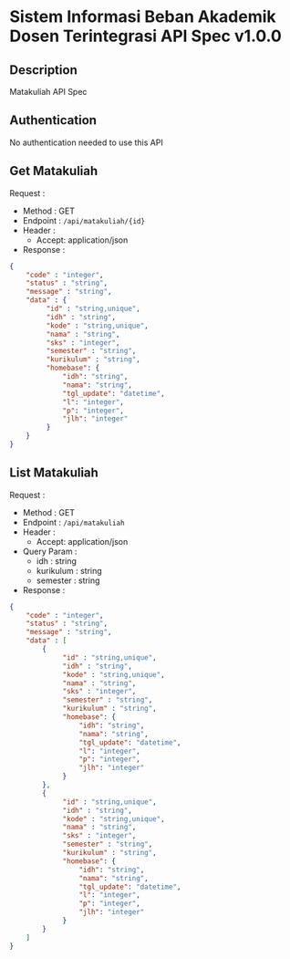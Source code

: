 # Sistem Informasi Beban Akademik Dosen Terintegrasi API Spec v1.0.0 

## Description
Matakuliah API Spec

## Authentication
No authentication needed to use this API

## Get Matakuliah
Request :
- Method : GET
- Endpoint : `/api/matakuliah/{id}`
- Header :
    - Accept: application/json
- Response :

```json 
{
    "code" : "integer",
    "status" : "string",
    "message" : "string",
    "data" : {
         "id" : "string,unique",
         "idh" : "string",
         "kode" : "string,unique",
         "nama" : "string",
         "sks" : "integer",
         "semester" : "string",
         "kurikulum" : "string",
         "homebase": {
             "idh": "string",
             "nama": "string",
             "tgl_update": "datetime",
             "l": "integer",
             "p": "integer",
             "jlh": "integer"
         }
    }
}
```

## List Matakuliah
Request :
- Method : GET
- Endpoint : `/api/matakuliah`
- Header :
    - Accept: application/json
- Query Param :
    - idh : string
    - kurikulum : string
    - semester : string
- Response :

```json 
{
    "code" : "integer",
    "status" : "string",
    "message" : "string",
    "data" : [
        {
             "id" : "string,unique",
             "idh" : "string",
             "kode" : "string,unique",
             "nama" : "string",
             "sks" : "integer",
             "semester" : "string",
             "kurikulum" : "string",
             "homebase": {
                 "idh": "string",
                 "nama": "string",
                 "tgl_update": "datetime",
                 "l": "integer",
                 "p": "integer",
                 "jlh": "integer"
             }
        },
        {
             "id" : "string,unique",
             "idh" : "string",
             "kode" : "string,unique",
             "nama" : "string",
             "sks" : "integer",
             "semester" : "string",
             "kurikulum" : "string",
             "homebase": {
                 "idh": "string",
                 "nama": "string",
                 "tgl_update": "datetime",
                 "l": "integer",
                 "p": "integer",
                 "jlh": "integer"
             }
        }
    ]
}
```